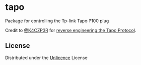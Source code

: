 # tapo
Package for controlling the Tp-link Tapo P100 plug

Credit to [@K4CZP3R](https://github.com/K4CZP3R) for [reverse engineering the Tapo Protocol](https://k4czp3r.xyz/reverse-engineering/tp-link/tapo/2020/10/15/reverse-engineering-tp-link-tapo.html).

## License

Distributed under the [Unlicence](https://unlicense.org) License
